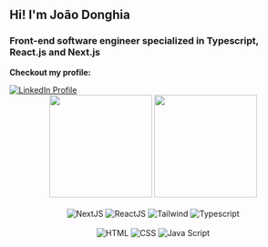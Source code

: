 <div>
  <h2>Hi! I'm João Donghia</h2>
  <h3>Front-end software engineer specialized in Typescript, React.js and Next.js</h3>
  <div>
    <p><b>Checkout my profile:</b></p>
    <a href="https://www.linkedin.com/in/joão-donghia-4a0379200/" target="_blank">
      <img src="https://img.shields.io/badge/-LinkedIn-%230077B5?style=for-the-badge&logo=linkedin&logoColor=white" alt="LinkedIn Profile">
    </a>
  </div> 
</div>

<div align="center">
  <img height="180em" src="https://github-readme-stats.vercel.app/api?username=jdonghia&show_icons=true&theme=react"/>
  <img height="180em" src="https://github-readme-stats.vercel.app/api/top-langs/?username=jdonghia&layout=compact&theme=react"/>
</div>

<div align="center"><br/>
  <img alt="NextJS" src="https://img.shields.io/badge/Next-black?style=for-the-badge&logo=next.js&logoColor=white" />
  <img alt="ReactJS" src="https://img.shields.io/badge/React-20232A?style=for-the-badge&logo=react&logoColor=61DAFB" />
  <img alt="Tailwind" src="https://img.shields.io/badge/Tailwind_CSS-38B2AC?style=for-the-badge&logo=tailwind-css&logoColor=white" />
  <img alt="Typescript" src="https://img.shields.io/badge/TypeScript-007ACC?style=for-the-badge&logo=typescript&logoColor=white" />
</div>

<div align="center" ><br/>
  <img alt="HTML" src="https://img.shields.io/badge/HTML5-E34F26?style=for-the-badge&logo=html5&logoColor=white" />
  <img alt="CSS" src="https://img.shields.io/badge/CSS3-1572B6?style=for-the-badge&logo=css3&logoColor=white" />
  <img alt="Java Script" src="https://img.shields.io/badge/JavaScript-F7DF1E?style=for-the-badge&logo=javascript&logoColor=black" />
</div>


